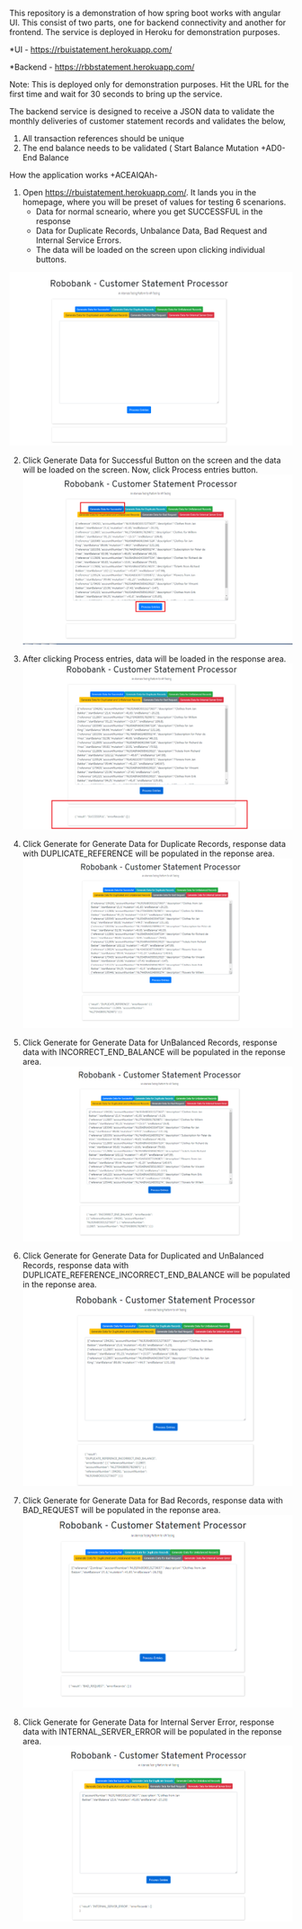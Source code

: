 This repository is a demonstration of how spring boot works with angular UI. This consist of two parts, one for backend connectivity and another for frontend. 
The service is deployed in Heroku for demonstration purposes. 

*UI - https://rbuistatement.herokuapp.com/

*Backend - https://rbbstatement.herokuapp.com/ 

Note: This is deployed only for demonstration purposes. Hit the URL for the first time and wait for 30 seconds to bring up the service. 


The backend service is designed to receive a JSON data to validate the monthly deliveries of customer statement records and validates the below,
1. All transaction references should be unique 
2. The end balance needs to be validated ( Start Balance  Mutation +AD0- End Balance


How the application works +ACEAIQAh-

1. Open https://rbuistatement.herokuapp.com/. It lands you in the homepage, where you will be preset of values for testing 6 scenarions. 
	- Data for normal scneario, where you get SUCCESSFUL in the response
	- Data for Duplicate Records, Unbalance Data, Bad Request and Internal Service Errors. 
	- The data will be loaded on the screen upon clicking individual buttons. 

![HomePage](/readme-documentation/0.PNG)

2. Click Generate Data for Successful Button on the screen and the data will be loaded on the screen. Now, click Process entries button. 
![HomePage](/readme-documentation/1.1.PNG)

3. After clicking Process entries, data will be loaded in the response area. 
![HomePage](/readme-documentation/1.2.PNG)

4. Click Generate for Generate Data for Duplicate Records, response data with DUPLICATE_REFERENCE will be populated in the reponse area. 
![HomePage](/readme-documentation/2.1.PNG)

5. Click Generate for Generate Data for UnBalanced Records, response data with INCORRECT_END_BALANCE will be populated in the reponse area. 
![HomePage](/readme-documentation/3.1.PNG)

6. Click Generate for Generate Data for Duplicated and UnBalanced Records, response data with DUPLICATE_REFERENCE_INCORRECT_END_BALANCE will be populated in the reponse area. 
![HomePage](/readme-documentation/4.1.PNG)

7. Click Generate for Generate Data for Bad Records, response data with BAD_REQUEST will be populated in the reponse area. 
![HomePage](/readme-documentation/5.1.PNG)

8. Click Generate for Generate Data for Internal Server Error, response data with INTERNAL_SERVER_ERROR will be populated in the reponse area. 
![HomePage](/readme-documentation/6.1.PNG)